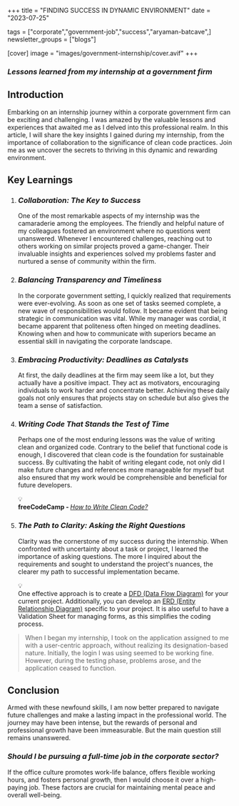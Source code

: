 +++
title = "FINDING SUCCESS IN DYNAMIC ENVIRONMENT"
date = "2023-07-25"

tags = ["corporate","government-job","success","aryaman-batcave",]
newsletter_groups = ["blogs"]

[cover]
image = "images/government-internship/cover.avif"
+++

### ***Lessons learned from my internship at a government firm***
## Introduction

Embarking on an internship journey within a corporate government firm can be exciting and challenging. I was amazed by the valuable lessons and experiences that awaited me as I delved into this professional realm. In this article, I will share the key insights I gained during my internship, from the importance of collaboration to the significance of clean code practices. Join me as we uncover the secrets to thriving in this dynamic and rewarding environment.

## Key Learnings

1. ### ***Collaboration: The Key to Success***
    
    One of the most remarkable aspects of my internship was the camaraderie among the employees. The friendly and helpful nature of my colleagues fostered an environment where no questions went unanswered. Whenever I encountered challenges, reaching out to others working on similar projects proved a game-changer. Their invaluable insights and experiences solved my problems faster and nurtured a sense of community within the firm.
    
2. ### *Balancing Transparency and Timeliness*
    
    In the corporate government setting, I quickly realized that requirements were ever-evolving. As soon as one set of tasks seemed complete, a new wave of responsibilities would follow. It became evident that being strategic in communication was vital. While my manager was cordial, it became apparent that politeness often hinged on meeting deadlines. Knowing when and how to communicate with superiors became an essential skill in navigating the corporate landscape.
    
3. ### ***Embracing Productivity: Deadlines as Catalysts***
    
    At first, the daily deadlines at the firm may seem like a lot, but they actually have a positive impact. They act as motivators, encouraging individuals to work harder and concentrate better. Achieving these daily goals not only ensures that projects stay on schedule but also gives the team a sense of satisfaction.
    
4. ### *Writing Code That Stands the Test of Time*
    
    Perhaps one of the most enduring lessons was the value of writing clean and organized code. Contrary to the belief that functional code is enough, I discovered that clean code is the foundation for sustainable success. By cultivating the habit of writing elegant code, not only did I make future changes and references more manageable for myself but also ensured that my work would be comprehensible and beneficial for future developers.
    
    <div data-node-type="callout">
    <div data-node-type="callout-emoji">💡</div>
    <div data-node-type="callout-text"><strong>freeCodeCamp - </strong><a target="_blank" rel="noopener noreferrer nofollow" href="https://www.freecodecamp.org/news/how-to-write-clean-code/" style="pointer-events: none"><em>How to Write Clean Code?</em></a></div>
    </div>
    
5. ### *The Path to Clarity: Asking the Right Questions*
    
    Clarity was the cornerstone of my success during the internship. When confronted with uncertainty about a task or project, I learned the importance of asking questions. The more I inquired about the requirements and sought to understand the project's nuances, the clearer my path to successful implementation became.
    
    <div data-node-type="callout">
    <div data-node-type="callout-emoji">💡</div>
    <div data-node-type="callout-text">One effective approach is to create a <a target="_blank" rel="noopener noreferrer nofollow" href="https://www.lucidchart.com/pages/data-flow-diagram" style="pointer-events: none">DFD (Data Flow Diagram)</a> for your current project. Additionally, you can develop an <a target="_blank" rel="noopener noreferrer nofollow" href="https://www.lucidchart.com/pages/er-diagrams" style="pointer-events: none">ERD (Entity Relationship Diagram)</a> specific to your project. It is also useful to have a Validation Sheet for managing forms, as this simplifies the coding process.</div>
    </div>
    

> When I began my internship, I took on the application assigned to me with a user-centric approach, without realizing its designation-based nature. Initially, the login I was using seemed to be working fine. However, during the testing phase, problems arose, and the application ceased to function.

## Conclusion

Armed with these newfound skills, I am now better prepared to navigate future challenges and make a lasting impact in the professional world. The journey may have been intense, but the rewards of personal and professional growth have been immeasurable. But the main question still remains unanswered.

### ***Should I be pursuing a full-time job in the corporate sector?***

If the office culture promotes work-life balance, offers flexible working hours, and fosters personal growth, then I would choose it over a high-paying job. These factors are crucial for maintaining mental peace and overall well-being.
